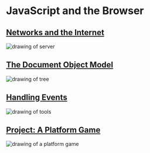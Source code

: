 # JavaScript and the Browser

## [Networks and the Internet](../pages/networks_and_internet/index.php)

![drawing of server](assets/images/networks_title.png)

## [The Document Object Model](../pages/the_dom/index.php)

![drawing of tree](assets/images/the_dom_title.png)

## [Handling Events](../pages/events/index.php)

![drawing of tools](assets/images/events_title.png)

## [Project: A Platform Game](../pages/game/index.php)

![drawing of a platform game](assets/images/game_title.png)
